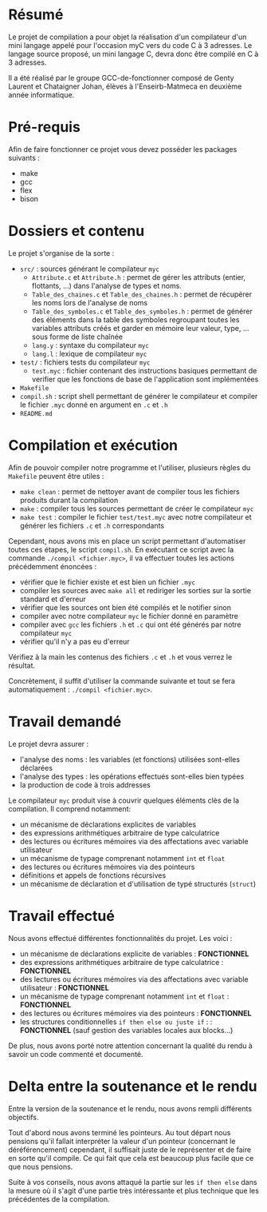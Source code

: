 # Résumé

Le projet de compilation a pour objet la réalisation d'un compilateur d'un mini langage appelé pour l'occasion myC vers du code C à 3 adresses. Le langage source proposé, un mini langage C, devra donc être compilé en C à 3 adresses.

Il a été réalisé par le groupe GCC-de-fonctionner composé de Genty Laurent et Chataigner Johan, élèves à l'Enseirb-Matmeca en deuxième année informatique.

# Pré-requis

Afin de faire fonctionner ce projet vous devez posséder les packages suivants :
- make
- gcc
- flex
- bison

# Dossiers et contenu

Le projet s'organise de la sorte :
  - `src/` : sources générant le compilateur `myc`
    * `Attribute.c` et `Attribute.h` : permet de gérer les attributs (entier, flottants, ...) dans l'analyse de types et noms.
    * `Table_des_chaines.c` et `Table_des_chaines.h` : permet de récupérer les noms lors de l'analyse de noms
    * `Table_des_symboles.c` et `Table_des_symboles.h` : permet de générer des éléments dans la table des symboles regroupant toutes les variables attributs créés et garder en mémoire leur valeur, type, ... sous forme de liste chaînée
    * `lang.y` : syntaxe du compilateur `myc`
    * `lang.l` : lexique de compilateur `myc`
  - `test/` : fichiers tests du compilateur `myc`
    * `test.myc` : fichier contenant des instructions basiques permettant de verifier que les fonctions de base de l'application sont implémentées
  - `Makefile`
  - `compil.sh` : script shell permettant de générer le compilateur et compiler le fichier `.myc` donné en argument en `.c` et `.h`
  - `README.md`

# Compilation et exécution

Afin de pouvoir compiler notre programme et l'utiliser, plusieurs règles du `Makefile` peuvent être utiles :
  - `make clean` : permet de nettoyer avant de compiler tous les fichiers produits durant la compilation
  - `make` : compiler tous les sources permettant de créer le compilateur `myc`
  - `make test` : compiler le fichier `test/test.myc` avec notre compilateur et générer les fichiers `.c` et `.h` correspondants

Cependant, nous avons mis en place un script permettant d'automatiser toutes ces étapes, le script `compil.sh`. En exécutant ce script avec la commande `./compil <fichier.myc>`, il va effectuer toutes les actions précédemment énoncées :
  - vérifier que le fichier existe et est bien un fichier `.myc`
  - compiler les sources avec `make all` et rediriger les sorties sur la sortie standard et d'erreur
  - vérifier que les sources ont bien été compilés et le notifier sinon
  - compiler avec notre compilateur `myc` le fichier donné en paramètre
  - compiler avec `gcc` les fichiers `.h` et `.c` qui ont été générés par notre compilateur `myc`
  - vérifier qu'il n'y a pas eu d'erreur

Vérifiez à la main les contenus des fichiers `.c` et `.h` et vous verrez le résultat.

Concrètement, il suffit d'utiliser la commande suivante et tout se fera automatiquement : `./compil <fichier.myc>`.

# Travail demandé

Le projet devra assurer :
  - l'analyse des noms : les variables (et fonctions) utilisées sont-elles déclarées
  - l'analyse des types : les opérations effectués sont-elles bien typées
  - la production de code à trois addresses

Le compilateur `myc` produit vise à couvrir quelques éléments clès de la compilation. Il comprend notamment:
  - un mécanisme de déclarations explicites de variables
  - des expressions arithmétiques arbitraire de type calculatrice
  - des lectures ou écritures mémoires via des affectations avec variable utilisateur
  - un mécanisme de typage comprenant notamment `int` et `float`
  - des lectures ou écritures mémoires via des pointeurs
  - définitions et appels de fonctions récursives
  - un mécanisme de déclaration et d'utilisation de typé structurés (`struct`)

# Travail effectué

Nous avons effectué différentes fonctionnalités du projet. Les voici :
  - un mécanisme de déclarations explicite de variables : **FONCTIONNEL**
  - des expressions arithmétiques arbitraire de type calculatrice : **FONCTIONNEL**
  - des lectures ou écritures mémoires via des affectations avec variable utilisateur : **FONCTIONNEL**
  - un mécanisme de typage comprenant notamment `int` et `float` : **FONCTIONNEL**
  - des lectures ou écritures mémoires via des pointeurs : **FONCTIONNEL**
  - les structures conditionnelles `if then else ou juste if` : : **FONCTIONNEL** (sauf gestion des variables locales aux blocks...)

De plus, nous avons porté notre attention concernant la qualité du rendu à savoir un code commenté et documenté.

# Delta entre la soutenance et le rendu

Entre la version de la soutenance et le rendu, nous avons rempli différents objectifs.

Tout d'abord nous avons terminé les pointeurs. Au tout départ nous pensions qu'il fallait interpréter la valeur d'un pointeur (concernant le déréférencement) cependant, il suffisait juste de le représenter et de faire en sorte qu'il compile. Ce qui fait que cela est beaucoup plus facile que ce que nous pensions.

Suite à vos conseils, nous avons attaqué la partie sur les `if then else` dans la mesure où il s'agit d'une partie très intéressante et plus technique que les précédentes de la compilation.
